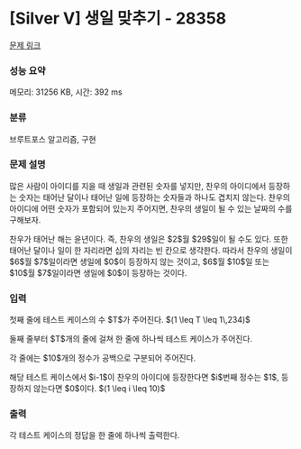 # [Silver V] 생일 맞추기 - 28358 

[문제 링크](https://www.acmicpc.net/problem/28358) 

### 성능 요약

메모리: 31256 KB, 시간: 392 ms

### 분류

브루트포스 알고리즘, 구현

### 문제 설명

<p>많은 사람이 아이디를 지을 때 생일과 관련된 숫자를 넣지만, 찬우의 아이디에서 등장하는 숫자는 태어난 달이나 태어난 일에 등장하는 숫자들과 하나도 겹치지 않는다. 찬우의 아이디에 어떤 숫자가 포함되어 있는지 주어지면, 찬우의 생일이 될 수 있는 날짜의 수를 구해보자.</p>

<p>찬우가 태어난 해는 윤년이다. 즉, 찬우의 생일은 $2$월 $29$일이 될 수도 있다. 또한 태어난 달이나 일이 한 자리라면 십의 자리는 빈 칸으로 생각한다. 따라서 찬우의 생일이 $6$월 $7$일이라면 생일에 $0$이 등장하지 않는 것이고, $6$월 $10$일 또는 $10$월 $7$일이라면 생일에 $0$이 등장하는 것이다.</p>

### 입력 

 <p>첫째 줄에 테스트 케이스의 수 $T$가 주어진다. $(1 \leq T \leq 1\,234)$</p>

<p>둘째 줄부터 $T$개의 줄에 걸쳐 한 줄에 하나씩 테스트 케이스가 주어진다.</p>

<p>각 줄에는 $10$개의 정수가 공백으로 구분되어 주어진다.</p>

<p>해당 테스트 케이스에서 $i-1$이 찬우의 아이디에 등장한다면 $i$번째 정수는 $1$, 등장하지 않는다면 $0$이다. $(1 \leq i \leq 10)$</p>

### 출력 

 <p>각 테스트 케이스의 정답을 한 줄에 하나씩 출력한다.</p>

